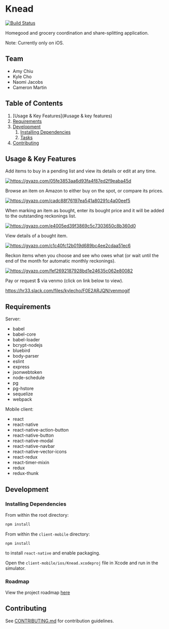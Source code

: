 # Knead

[![Build Status](https://travis-ci.org/varanosaurus/varanosaurus.svg)](https://travis-ci.org/varanosaurus/varanosaurus)

Homegood and grocery coordination and share-splitting application. 

Note: Currently only on iOS.

## Team

- Amy Chiu
- Kyle Cho
- Naomi Jacobs
- Cameron Martin

## Table of Contents

1. [Usage & Key Features](#usage & key features)
1. [Requirements](#requirements)
1. [Development](#development)
    1. [Installing Dependencies](#installing-dependencies)
    1. [Tasks](#tasks)
1. [Contributing](#contributing)

## Usage & Key Features

Add items to buy in a pending list and view its details or edit at any time.

<a href="https://gyazo.com/05fe3853aa6d93fa4f87ed2f9eaba45d"><img src="https://i.gyazo.com/05fe3853aa6d93fa4f87ed2f9eaba45d.gif" alt="https://gyazo.com/05fe3853aa6d93fa4f87ed2f9eaba45d"/></a>

Browse an item on Amazon to either buy on the spot, or compare its prices.

<a href="https://gyazo.com/cadc88f76197ea541a80291c4a00eef5"><img src="https://i.gyazo.com/cadc88f76197ea541a80291c4a00eef5.gif" alt="https://gyazo.com/cadc88f76197ea541a80291c4a00eef5"/></a>

When marking an item as bought, enter its bought price and it will be added to the outstanding reckonings list.

<a href="https://gyazo.com/e4005ed39f3869c5c7303650c8b360d0"><img src="https://i.gyazo.com/e4005ed39f3869c5c7303650c8b360d0.gif" alt="https://gyazo.com/e4005ed39f3869c5c7303650c8b360d0"/></a>

View details of a bought item.

<a href="https://gyazo.com/c1c40fc12b019d689bc4ee2cdaa51ec6"><img src="https://i.gyazo.com/c1c40fc12b019d689bc4ee2cdaa51ec6.gif" alt="https://gyazo.com/c1c40fc12b019d689bc4ee2cdaa51ec6"/></a>

Reckon items when you choose and see who owes what (or wait until the end of the month for automatic monthly reckonings).

<a href="https://gyazo.com/fef2692187928bd1e24635c062e80082"><img src="https://i.gyazo.com/fef2692187928bd1e24635c062e80082.gif" alt="https://gyazo.com/fef2692187928bd1e24635c062e80082"/></a>

Pay or request $ via venmo (click on link below to view).

https://hr33.slack.com/files/kylecho/F0E2ARJQN/venmogif


## Requirements

Server:
- babel
- babel-core
- babel-loader
- bcrypt-nodejs
- bluebird
- body-parser
- eslint
- express
- jsonwebtoken
- node-schedule
- pg
- pg-hstore
- sequelize
- webpack

Mobile client:
- react
- react-native
- react-native-action-button
- react-native-button
- react-native-modal
- react-native-navbar
- react-native-vector-icons
- react-redux
- react-timer-mixin
- redux
- redux-thunk


## Development

### Installing Dependencies

From within the root directory:

```sh
npm install
```

From within the `client-mobile` directory:
```
npm install
```
to install `react-native` and enable packaging.

Open the `client-mobile/ios/Knead.xcodeproj` file in Xcode and run in the simulator.

### Roadmap

View the project roadmap [here](LINK_TO_PROJECT_ISSUES)


## Contributing

See [CONTRIBUTING.md](CONTRIBUTING.md) for contribution guidelines.
